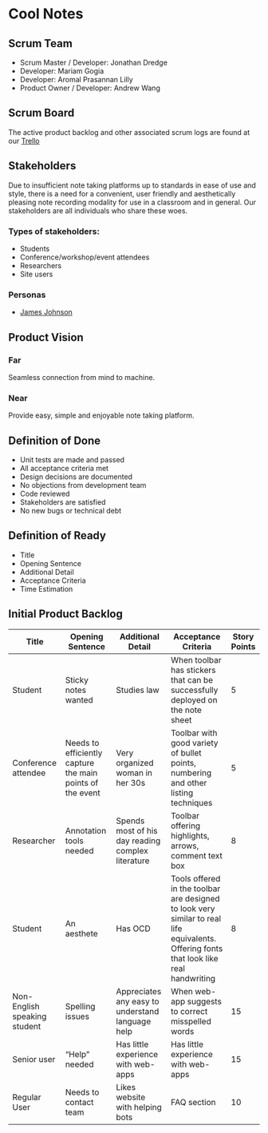 # Cool Notes

## Scrum Team
- Scrum Master / Developer: Jonathan Dredge
- Developer: Mariam Gogia
- Developer: Aromal Prasannan Lilly
- Product Owner / Developer: Andrew Wang

## Scrum Board
The active product backlog and other associated scrum logs are found at our [Trello](https://trello.com/b/DU1kNLqe/cool-notes)

## Stakeholders
Due to insufficient note taking platforms up to standards in ease of use and style, there is a need for a convenient, user friendly and aesthetically pleasing note recording modality for use in a classroom and in general.
Our stakeholders are all individuals who share these woes.

### Types of stakeholders:
- Students 
- Conference/workshop/event attendees 
- Researchers 
- Site users

### Personas
- [James Johnson](https://coolnotes.xtensio.com/82yagl5m)

## Product Vision

### Far
Seamless connection from mind to machine.

### Near
Provide easy, simple and enjoyable note taking platform.

## Definition of Done
- Unit tests are made and passed
- All acceptance criteria met
- Design decisions are documented
- No objections from development team
- Code reviewed
- Stakeholders are satisfied
- No new bugs or technical debt

## Definition of Ready
- Title
- Opening Sentence
- Additional Detail
- Acceptance Criteria
- Time Estimation

## Initial Product Backlog

| Title | Opening Sentence | Additional Detail | Acceptance Criteria | Story Points |
| ----- | ---------------- | ----------------- | ------------------- | ------------ |
| Student | Sticky notes wanted | Studies law | When toolbar has stickers that can be successfully deployed on the note sheet | 5 |
| Conference attendee | Needs to efficiently capture the main points of the event | Very organized woman in her 30s | Toolbar with good variety of bullet points, numbering and other listing techniques | 5 |
| Researcher | Annotation tools needed | Spends most of his day reading complex literature | Toolbar offering highlights, arrows, comment text box | 8 |
| Student | An aesthete | Has OCD | Tools offered in the toolbar are designed to look very similar to real life equivalents. Offering fonts that look like real handwriting | 8 |
| Non-English speaking student | Spelling issues | Appreciates any easy to understand language help | When web-app suggests to correct misspelled words | 15 |
| Senior user | “Help” needed | Has little experience with web-apps | Has little experience with web-apps | 15 |
| Regular User | Needs to contact team | Likes website with helping bots | FAQ section | 10 |

